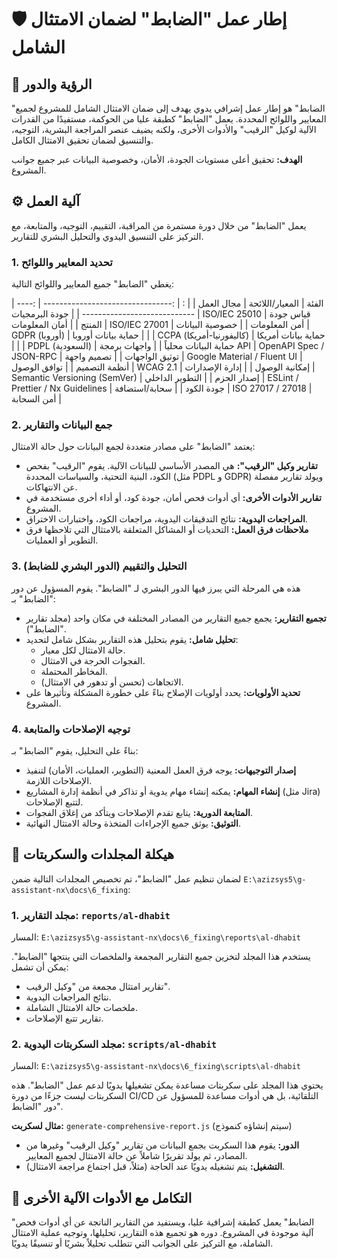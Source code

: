 # 🛡️ إطار عمل "الضابط" لضمان الامتثال الشامل

## 🎯 الرؤية والدور

"الضابط" هو إطار عمل إشرافي يدوي يهدف إلى ضمان الامتثال الشامل للمشروع لجميع المعايير واللوائح المحددة. يعمل "الضابط" كطبقة عليا من الحوكمة، مستفيدًا من القدرات الآلية لوكيل "الرقيب" والأدوات الأخرى، ولكنه يضيف عنصر المراجعة البشرية، التوجيه، والتنسيق لضمان تحقيق الامتثال الكامل.

**الهدف:** تحقيق أعلى مستويات الجودة، الأمان، وخصوصية البيانات عبر جميع جوانب المشروع.

## ⚙️ آلية العمل

يعمل "الضابط" من خلال دورة مستمرة من المراقبة، التقييم، التوجيه، والمتابعة، مع التركيز على التنسيق اليدوي والتحليل البشري للتقارير.

### 1. تحديد المعايير واللوائح

يغطي "الضابط" جميع المعايير واللوائح التالية:

| الفئة | المعيار/اللائحة | مجال العمل |
| : | :-------------------------------- | :-------------------------------- |
| جودة البرمجيات | ISO/IEC 25010 | قياس جودة المنتج |
| أمان المعلومات | ISO/IEC 27001 | أمن المعلومات |
| خصوصية البيانات | GDPR (أوروبا) | حماية بيانات أوروبا |
| | CCPA (كاليفورنيا-أمريكا) | حماية بيانات أمريكا |
| | PDPL (السعودية) | حماية البيانات محلياً |
| واجهات برمجة API | OpenAPI Spec / JSON-RPC | توثيق الواجهات |
| تصميم واجهة | Google Material / Fluent UI | أنظمة التصميم |
| توافق الوصول | WCAG 2.1 | إمكانية الوصول |
| إدارة الإصدارات | Semantic Versioning (SemVer) | إصدار الحزم |
| التطوير الداخلي | ESLint / Prettier / Nx Guidelines | جودة الكود |
| سحابة/استضافة | ISO 27017 / 27018 | أمن السحابة |

### 2. جمع البيانات والتقارير

يعتمد "الضابط" على مصادر متعددة لجمع البيانات حول حالة الامتثال:

*   **تقارير وكيل "الرقيب":** هي المصدر الأساسي للبيانات الآلية. يقوم "الرقيب" بفحص الكود، البنية التحتية، والسياسات المحددة (مثل PDPL و GDPR) ويولد تقارير مفصلة عن الانتهاكات.
*   **تقارير الأدوات الأخرى:** أي أدوات فحص أمان، جودة كود، أو أداء أخرى مستخدمة في المشروع.
*   **المراجعات اليدوية:** نتائج التدقيقات اليدوية، مراجعات الكود، واختبارات الاختراق.
*   **ملاحظات فرق العمل:** التحديات أو المشاكل المتعلقة بالامتثال التي تلاحظها فرق التطوير أو العمليات.

### 3. التحليل والتقييم (الدور البشري للضابط)

هذه هي المرحلة التي يبرز فيها الدور البشري لـ "الضابط". يقوم المسؤول عن دور "الضابط" بـ:

*   **تجميع التقارير:** يجمع جميع التقارير من المصادر المختلفة في مكان واحد (مجلد تقارير "الضابط").
*   **تحليل شامل:** يقوم بتحليل هذه التقارير بشكل شامل لتحديد:
    *   حالة الامتثال لكل معيار.
    *   الفجوات الحرجة في الامتثال.
    *   المخاطر المحتملة.
    *   الاتجاهات (تحسن أو تدهور في الامتثال).
*   **تحديد الأولويات:** يحدد أولويات الإصلاح بناءً على خطورة المشكلة وتأثيرها على المشروع.

### 4. توجيه الإصلاحات والمتابعة

بناءً على التحليل، يقوم "الضابط" بـ:

*   **إصدار التوجيهات:** يوجه فرق العمل المعنية (التطوير، العمليات، الأمان) لتنفيذ الإصلاحات اللازمة.
*   **إنشاء المهام:** يمكنه إنشاء مهام يدوية أو تذاكر في أنظمة إدارة المشاريع (مثل Jira) لتتبع الإصلاحات.
*   **المتابعة الدورية:** يتابع تقدم الإصلاحات ويتأكد من إغلاق الفجوات.
*   **التوثيق:** يوثق جميع الإجراءات المتخذة وحالة الامتثال النهائية.

## 📁 هيكلة المجلدات والسكربتات

لضمان تنظيم عمل "الضابط"، تم تخصيص المجلدات التالية ضمن `E:\azizsys5\g-assistant-nx\docs\6_fixing`:

### 1. مجلد التقارير: `reports/al-dhabit`

المسار: `E:\azizsys5\g-assistant-nx\docs\6_fixing\reports\al-dhabit`

يستخدم هذا المجلد لتخزين جميع التقارير المجمعة والملخصات التي ينتجها "الضابط". يمكن أن تشمل:
*   تقارير امتثال مجمعة من "وكيل الرقيب".
*   نتائج المراجعات اليدوية.
*   ملخصات حالة الامتثال الشاملة.
*   تقارير تتبع الإصلاحات.

### 2. مجلد السكربتات اليدوية: `scripts/al-dhabit`

المسار: `E:\azizsys5\g-assistant-nx\docs\6_fixing\scripts\al-dhabit`

يحتوي هذا المجلد على سكربتات مساعدة يمكن تشغيلها يدويًا لدعم عمل "الضابط". هذه السكربتات ليست جزءًا من دورة CI/CD التلقائية، بل هي أدوات مساعدة للمسؤول عن دور "الضابط".

**مثال لسكربت:** `generate-comprehensive-report.js` (سيتم إنشاؤه كنموذج)
*   **الدور:** يقوم هذا السكربت بجمع البيانات من تقارير "وكيل الرقيب" وغيرها من المصادر، ثم يولد تقريرًا شاملاً عن حالة الامتثال لجميع المعايير.
*   **التشغيل:** يتم تشغيله يدويًا عند الحاجة (مثلاً، قبل اجتماع مراجعة الامتثال).

## 🤝 التكامل مع الأدوات الآلية الأخرى

"الضابط" يعمل كطبقة إشرافية عليا، ويستفيد من التقارير الناتجة عن أي أدوات فحص آلية موجودة في المشروع. دوره هو تجميع هذه التقارير، تحليلها، وتوجيه عملية الامتثال الشاملة، مع التركيز على الجوانب التي تتطلب تحليلاً بشريًا أو تنسيقًا يدويًا.
